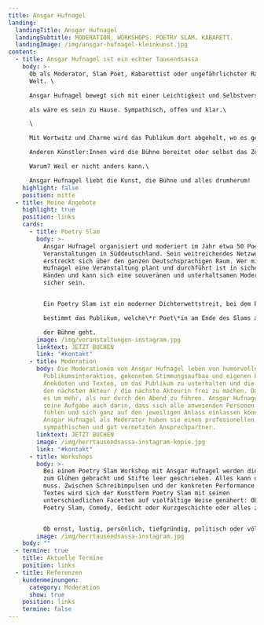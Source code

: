 ```yaml
---
title: Ansgar Hufnagel
landing:
  landingTitle: Ansgar Hufnagel
  landingSubtitle: MODERATION. WORKSHOPS. POETRY SLAM. KABARETT.
  landingImage: /img/ansgar-hufnagel-kleinkunst.jpg
content:
  - title: Ansgar Hufnagel ist ein echter Tausendsassa
    body: >-
      Ob als Moderator, Slam Poet, Kabarettist oder ungefährlichster Rapper der
      Welt. \

      Ansgar Hufnagel bewegt sich mit einer Leichtigkeit und Selbstverständlichkeit auf den unterschiedlichsten Bühnen, \

      als wäre es sein zu Hause. Sympathisch, offen und klar.\

      \

      Mit Wortwitz und Charme wird das Publikum dort abgeholt, wo es gerade ist. \

      Anderen Künstler:Innen wird die Bühne bereitet oder selbst das Zepter geschwungen.\

      Warum? Weil er nicht anders kann.\

      Ansgar Hufnagel liebt die Kunst, die Bühne und alles drumherum!
    highlight: false
    position: mitte
  - title: Meine Angebote
    highlight: true
    position: links
    cards:
      - title: Poetry Slam
        body: >-
          Ansgar Hufnagel organisiert und moderiert im Jahr etwa 50 Poetry Slam
          Veranstaltungen in Süddeutschland. Sein weitreichendes Netzwerk
          erstreckt sich über den ganzen Deutschsprachigen Raum. Wer mit Ansgar
          Hufnagel eine Veranstaltung plant und durchführt ist in sicheren
          Händen und kann sich eine souveränen und unterhaltsamen Moderation
          sicher sein.


          Ein Poetry Slam ist ein moderner Dichterwettstreit, bei dem Poet*innen mit selbstgeschriebenen Texten und festem Zeitlimit gegeneinander antreten. Dabei\

          bestimmt das Publikum, welche\*r Poet\*in am Ende des Slams als Sieger*in von\

          der Bühne geht.
        image: /img/veranstaltungen-instagram.jpg
        linktext: JETZT BUCHEN
        link: "#kontakt"
      - title: Moderation
        body: Die Moderationen von Ansgar Hufnagel leben von humorvoller
          Publikumsinteraktion, gekonntem Stimmungsaufbau und eigenen kleinen
          Anekdoten und Texten, um das Publikum zu unterhalten und die Bühne für
          den nächsten Akteur / die nächste Akteurin frei zu machen. Dabei geht
          es um mehr, als nur durch den Abend zu führen. Ansgar Hufnagel sieht
          seine Aufgabe auch darin, dass sich alle anwesenden Personen wohl
          fühlen und sich ganz auf den jeweiligen Anlass einlassen können. Mit
          Ansgar Hufnagel als Moderator haben sie einen profesionellen,
          sympathischen und gut vernetzten Ansprechpartner.
        linktext: JETZT BUCHEN
        image: /img/herrtausendsassa-instagram-kopie.jpg
        link: "#kontakt"
      - title: Workshops
        body: >-
          Bei einem Poetry Slam Workshop mit Ansgar Hufnagel werden die Synapsen
          zum Glühen gebracht und Stifte leer geschrieben. Alles kann und nichts
          muss. Zwischen Schreibimpulsen und der konkreten Performance eines
          Textes wird sich der Kunstform Poetry Slam mit seinen
          unterschiedlichen Facetten auf vielfältige Weise genähert: Ob Rap,
          Poetry Slam, Comedy, Gedicht oder Kurzgeschichte oder alles zusammen?


          Ob ernst, lustig, persönlich, tiefgründig, politisch oder völlig absurd - beim Poetry Slam Workshop mit Ansgar Hufnagel geht es darum, den eigenen Text Leben einzuhauchen.
        image: /img/herrtausendsassa-instagram.jpg
    body: ""
  - termine: true
    title: Aktuelle Termine
    position: links
  - title: Referenzen
    kundenmeinungen:
      category: Moderation
      show: true
    position: links
    termine: false
---
```

